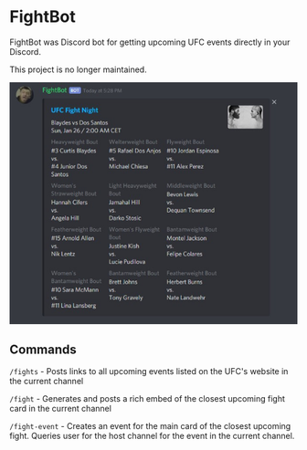 # FightBot

FightBot was Discord bot for getting upcoming UFC events directly in your Discord.

This project is no longer maintained.

![Example](docs/example.jpg)

## Commands

`/fights` - Posts links to all upcoming events listed on the UFC's website in the current channel

`/fight` - Generates and posts a rich embed of the closest upcoming fight card in the current channel

`/fight-event` - Creates an event for the main card of the closest upcoming fight. Queries user for the host channel for the event in the current channel.
